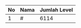 | No | Nama            | Jumlah Level |
|----|-----------------|--------------|
| 1  | #    |    6114        |
